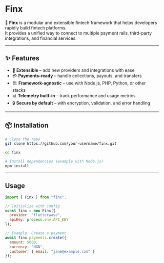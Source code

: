 # Finx

🚀 **Finx** is a modular and extensible fintech framework that helps developers rapidly build fintech platforms.  
It provides a unified way to connect to multiple payment rails, third-party integrations, and financial services.  

---

## ✨ Features

- 🔌 **Extensible** – add new providers and integrations with ease  
- 💳 **Payments-ready** – handle collections, payouts, and transfers  
- 🏗️ **Framework-agnostic** – use with Node.js, PHP, Python, or other stacks  
- 📊 **Telemetry built-in** – track performance and usage metrics  
- 🔒 **Secure by default** – with encryption, validation, and error handling  

---

## 📦 Installation

```bash
# Clone the repo
git clone https://github.com/your-username/finx.git

cd finx

# Install dependencies (example with Node.js)
npm install
```
---

## Usage
```javascript
import { Finx } from "finx";

// Initialize with config
const finx = new Finx({
  provider: "flutterwave",
  apiKey: process.env.API_KEY
});

// Example: Create a payment
await finx.payments.create({
  amount: 5000,
  currency: "NGN",
  customer: { email: "jane@example.com" }
});
```


